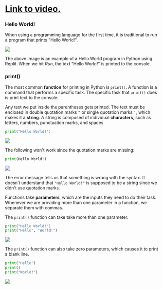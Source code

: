 # [Link to video.](https://www.youtube.com/watch?v=qKw8Rn753RA&list=PLVD25niNi0Bkf2psAf7PzB1SV068XyNPo&index=3)

### Hello World!

When using a programming language for the first time, it is traditional to run a program that prints "Hello World!".

![](https://raw.githubusercontent.com/MissStrong/ICS3U/main/Images/1.1.1A.png)

The above image is an example of a Hello World program in Python using Replit. When we hit *Run*, the text "Hello World!" is printed to the console. 

### print()

The most common **function** for printing in Python is `print()`. A function is a command that performs a specific task. The specific task that `print()` does is print text to the console.

Any text we put inside the parentheses gets printed. The text must be enclosed in double quotation marks `"` or single quotation marks `'`, which makes it a **string**. A string is composed of individual **characters**, such as letters, numbers, punctuation marks, and spaces. 

```python
print("Hello World!")
```
![](https://raw.githubusercontent.com/MissStrong/ICS3U/main/Images/1.1.1B.png)

The following won't work since the quotation marks are missing:

``` python
print(Hello World!)
```
![](https://raw.githubusercontent.com/MissStrong/ICS3U/main/Images/1.1.1D.png)

The error message tells us that something is wrong with the syntax. It doesn't understand that `"Hello World!"` is supposed to be a string since we didn't use quotation marks.

Functions take **parameters**, which are the inputs they need to do their task. Whenever we are providing more than one parameter in a function, we separate them with commas. 

The `print()` function can take take more than one parameter.

```python
print("Hello World!") 
print("Hello", "World!")
```

![](https://raw.githubusercontent.com/MissStrong/ICS3U/main/Images/1.1.1C.png)

The `print()` function can also take zero parameters, which causes it to print a blank line.

```python
print("Hello")
print()
print("World!")
```

![](https://raw.githubusercontent.com/MissStrong/ICS3U/main/Images/1.1.1E.png)
